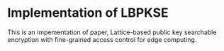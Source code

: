 # Implementation of LBPKSE
 This is an impementation of paper, Lattice-based public key searchable encryption with fine-grained access control for edge computing.
